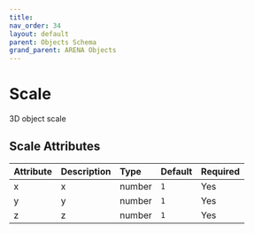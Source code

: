 ```yaml
---
title: 
nav_order: 34
layout: default
parent: Objects Schema
grand_parent: ARENA Objects
---
```



Scale
=====


3D object scale

Scale Attributes
-----------------

|Attribute|Description|Type|Default|Required|
| :--- | :--- | :--- | :--- | :--- |
|x|x|number|```1```|Yes|
|y|y|number|```1```|Yes|
|z|z|number|```1```|Yes|
